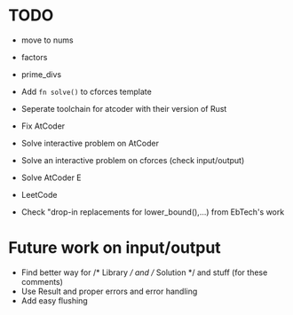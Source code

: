 # TODO
* move to nums
* factors
* prime_divs

* Add `fn solve()` to cforces template
* Seperate toolchain for atcoder with their version of Rust
* Fix AtCoder 
* Solve interactive problem on AtCoder
* Solve an interactive problem on cforces (check input/output)
* Solve AtCoder E
* LeetCode
* Check "drop-in replacements for lower_bound(),...) from EbTech's work

# Future work on input/output
* Find better way for /* Library */ and /* Solution */ and stuff (for these comments)
* Use Result and proper errors and error handling
* Add easy flushing
